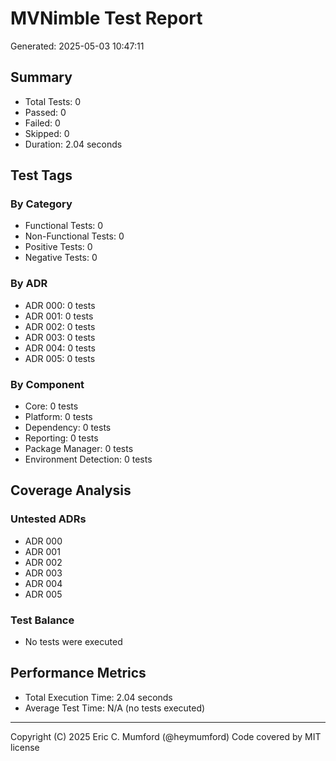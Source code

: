 # MVNimble Test Report

Generated: 2025-05-03 10:47:11

## Summary

* Total Tests: 0
* Passed: 0
* Failed: 0
* Skipped: 0
* Duration: 2.04 seconds

## Test Tags

### By Category

* Functional Tests: 0
* Non-Functional Tests: 0
* Positive Tests: 0
* Negative Tests: 0

### By ADR

* ADR 000: 0 tests
* ADR 001: 0 tests
* ADR 002: 0 tests
* ADR 003: 0 tests
* ADR 004: 0 tests
* ADR 005: 0 tests

### By Component

* Core: 0 tests
* Platform: 0 tests
* Dependency: 0 tests
* Reporting: 0 tests
* Package Manager: 0 tests
* Environment Detection: 0 tests

## Coverage Analysis

### Untested ADRs

* ADR 000
* ADR 001
* ADR 002
* ADR 003
* ADR 004
* ADR 005

### Test Balance

* No tests were executed

## Performance Metrics

* Total Execution Time: 2.04 seconds
* Average Test Time: N/A (no tests executed)



---
Copyright (C) 2025 Eric C. Mumford (@heymumford) Code covered by MIT license
